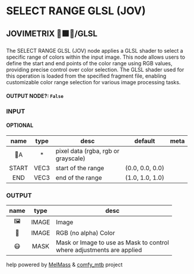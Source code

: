 # SELECT RANGE GLSL (JOV)

## JOVIMETRIX 🔺🟩🔵/GLSL

The SELECT RANGE GLSL (JOV) node applies a GLSL shader to select a specific range of colors within the input image. This node allows users to define the start and end points of the color range using RGB values, providing precise control over color selection. The GLSL shader used for this operation is loaded from the specified fragment file, enabling customizable color range selection for various image processing tasks.

#### OUTPUT NODE?: `False`

### INPUT

#### OPTIONAL

name | type | desc | default | meta
:---:|:---:|---|:---:|---
👾A | * | pixel data (rgba, rgb or<br>grayscale) |  | 
START | VEC3 | start of the range | (0.0, 0.0, 0.0) | 
END | VEC3 | end of the range | (1.0, 1.0, 1.0) | 

### OUTPUT

name | type | desc
:---:|:---:|---
🖼️ | IMAGE | Image 
🌈 | IMAGE | RGB (no alpha) Color 
😷 | MASK | Mask or Image to use as Mask to control<br>where adjustments are applied 

help powered by [MelMass](https://github.com/melMass) & [comfy_mtb](https://github.com/melMass/comfy_mtb) project